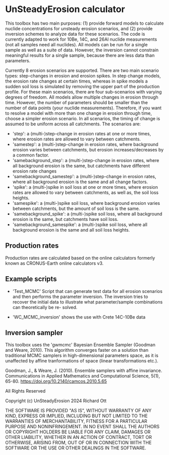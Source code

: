 # UnSteadyErosion calculator

This toolbox has two main purposes: (1) provide forward models to calculate
nuclide concentrations for unsteady erosion scenarios, and (2) provide inversion
schemes to analyze data for these scenarios. The code is currently adapted to work
for 10Be, 14C, and 26Al nuclide measurements (not all samples need all nuclides).
All models can be run for a single sample as well as a suite of data. However, 
the inversion cannot constrain meaningful results for a single sample, because there
are less data than parameters.

Currently 8 erosion scenarios are supported. There are two main scenario types:
step-changes in erosion and erosion spikes. In step change models, the erosion rate
changes at certain times, whereas in spike models a sudden soil loss is simulated
by removing the upper part of the production profile. For these main scenarios, there
are four sub-scenarios with varying degrees of freedom. All models allow multiple
changes in erosion through time. However, the number of parameters should be smaller
than the number of data points (your nuclide measurements). Therefore, if you want
to resolve a model with more than one change in erosion through time, choose a simpler
erosion scenario. In all scenarios, the timing of change is assumed to be uniform
across all catchments. The scenarios are:

* 'step': a (multi-)step-change in erosion rates at one or more times, where erosion
rates are allowed to vary between catchments. 
* 'samestep': a (multi-)step-change in erosion rates, where background erosion varies 
between catchments, but erosion increases/decreases by a common factor.
* 'samebackground_step': a (multi-)step-change in erosion rates, where all background
erosion is the same, but catchments have different erosion rate changes
* 'samebackground_samestep': a (multi-)step-change in erosion rates, where all background
erosion is the same and all change factors.
* 'spike': a (multi-)spike in soil loss at one or more times, where erosion
rates are allowed to vary between catchments, as well as, the soil loss heights. 
* 'samespike': a (multi-)spike soil loss, where background erosion varies 
between catchments, but the amount of soil loss is the same.
* 'samebackground_spike': a (multi-)spike soil loss, where all background
erosion is the same, but catchments have soil loss.
* 'samebackground_samespike': a (multi-)spike soil loss, where all background
erosion is the same and all soil loss heights.


## Production rates
Production rates are calculated based on the online calculators formerly known as
CRONUS-Earth online calculators v3. 

## Example scripts
* 'Test_MCMC' Script that can generate test data for all erosion scenarios
and then performs the parameter inversion. The inversion tries to recover the initial
data to illustrate what parameter/sample combinations can theoretically be re-
solved.

* 'WC_MCMC_inversion' shows the use with Crete 14C-10Be data

## Inversion sampler
This toolbox uses the 'gwmcmc' Bayesian Ensemble Sampler (Goodman and Weare, 2010).
This algorithm converges faster on a solution than traditional MCMC samplers in 
high-dimensional parameters space, as it is unaffected by affine tranformations 
of space (linear transformations etc.).

Goodman, J., & Weare, J. (2010). Ensemble samplers with affine invariance. Communications in Applied Mathematics and Computational Science, 5(1), 65-80. https://doi.org/10.2140/camcos.2010.5.65

All Rights Reserved

Copyright (c) UnSteadyErosion 2024 Richard Ott

THE SOFTWARE IS PROVIDED "AS IS", WITHOUT WARRANTY OF ANY KIND, EXPRESS OR
IMPLIED, INCLUDING BUT NOT LIMITED TO THE WARRANTIES OF MERCHANTABILITY,
FITNESS FOR A PARTICULAR PURPOSE AND NONINFRINGEMENT. IN NO EVENT SHALL THE
AUTHORS OR COPYRIGHT HOLDERS BE LIABLE FOR ANY CLAIM, DAMAGES OR OTHER
LIABILITY, WHETHER IN AN ACTION OF CONTRACT, TORT OR OTHERWISE, ARISING FROM,
OUT OF OR IN CONNECTION WITH THE SOFTWARE OR THE USE OR OTHER DEALINGS IN
THE SOFTWARE.